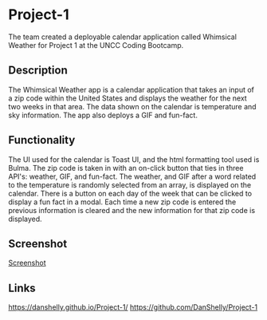 # Project-1
The team created a deployable calendar application called Whimsical Weather for Project 1 at the UNCC Coding Bootcamp.

## Description
The Whimsical Weather app is a calendar application that takes an input of a zip code within the United States and displays the weather for the next two weeks in that area. The data shown on the calendar is temperature and sky information. The app also deploys a GIF and fun-fact.

## Functionality
The UI used for the calendar is Toast UI, and the html formatting tool used is Bulma. The zip code is taken in with an on-click button that ties in three API's: weather, GIF, and fun-fact. The weather, and GIF after a word related to the temperature is randomly selected from an array, is displayed on the calendar. There is a button on each day of the week that can be clicked to display a fun fact in a modal. Each time a new zip code is entered the previous information is cleared and the new information for that zip code is displayed.

## Screenshot
[Screenshot](Project1.PNG)

## Links
https://danshelly.github.io/Project-1/
https://github.com/DanShelly/Project-1
